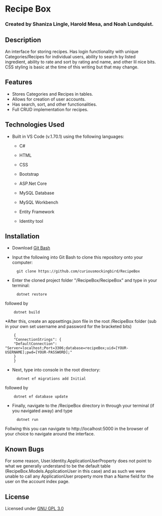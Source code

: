 # Recipe Box

### Created by Shaniza Lingle, Harold Mesa, and Noah Lundquist.

## Description

An interface for storing recipes. Has login functionality with unique Categories/Recipes for individual users, ability to search by listed ingredient, ability to rate and sort by rating and name, and other lil nice bits. CSS styling is basic at the time of this writing but that may change.

## Features

* Stores Categories and Recipes in tables.
* Allows for creation of user accounts.
* Has search, sort, and other functionalities.
* Full CRUD implementation for recipes.


## Technologies Used

* Built in VS Code (v.1.70.1) using the following languages:
	* C#
	* HTML
	* CSS
	* Bootstrap

	* ASP.Net Core
	* MySQL Database
	* MySQL Workbench
	* Entity Framework
	* Identity tool
	
## Installation

* Download [Git Bash](https://git-scm.com/downloads)

* Input the following into Git Bash to clone this repository onto your computer:

		git clone https://github.com/curiousmockingbird/RecipeBox

* Enter the cloned project folder "/RecipeBox/RecipeBox" and type in your terminal:

		dotnet restore

followed by

		dotnet build

*After this, create an appsettings.json file in the root /RecipeBox folder (sub in your own set username and password for the bracketed bits)

		{
  		"ConnectionStrings": {
      	"DefaultConnection": "Server=localhost;Port=3306;database=recipeBox;uid=[YOUR-USERNAME];pwd=[YOUR-PASSWORD];"
  		}
		}

* Next, type into console in the root directory:
		
		dotnet ef migrations add Initial
followed by		

		dotnet ef database update

* Finally, navigate to the /RecipeBox directory in through your terminal (if you navigated away) and type  

		dotnet run

Follwing this you can navigate to http://localhost:5000 in the browser of your choice to navigate around the interface.  

## Known Bugs

For some reason, User.Identity.ApplicationUserProperty does not point to what we generally understand to be the default table (RecipeBox.Models.ApplicationUser in this case) and as such we were unable to call any ApplicationUser property more than a Name field for the user on the account index page.

## License

Licensed under [GNU GPL 3.0](https://www.gnu.org/licenses/gpl-3.0.en.html)
